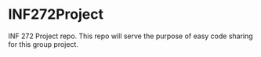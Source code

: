 # INF272Project
INF 272 Project repo. This repo will serve the purpose of easy code sharing for this group project.
